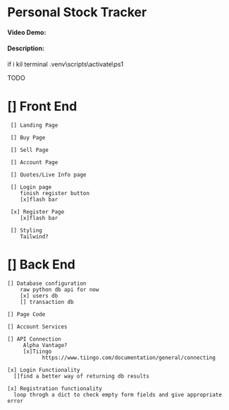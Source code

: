 
# Personal Stock Tracker
#### Video Demo:  <URL HERE>
#### Description:

if i kil terminal
.venv\scripts\activate\ps1

TODO
# [] Front End
     [] Landing Page

     [] Buy Page 

     [] Sell Page

     [] Account Page

     [] Quotes/Live Info page

     [] Login page
        finish register button
        [x]flash bar

     [x] Register Page
        [x]flash bar
        
     [] Styling
        Tailwind?

# [] Back End
    [] Database configuration
        raw python db api for now
        [x] users db
        [] transaction db

    [] Page Code 

    [] Account Services

    [] API Connection 
         Alpha Vantage?
         [x]Tiingo
               https://www.tiingo.com/documentation/general/connecting

    [x] Login Functionality
      []find a better way of returning db results

    [x] Registration functionality
      loop throgh a dict to check empty form fields and give appropriate error
